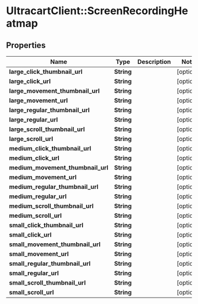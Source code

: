 # UltracartClient::ScreenRecordingHeatmap

## Properties
Name | Type | Description | Notes
------------ | ------------- | ------------- | -------------
**large_click_thumbnail_url** | **String** |  | [optional] 
**large_click_url** | **String** |  | [optional] 
**large_movement_thumbnail_url** | **String** |  | [optional] 
**large_movement_url** | **String** |  | [optional] 
**large_regular_thumbnail_url** | **String** |  | [optional] 
**large_regular_url** | **String** |  | [optional] 
**large_scroll_thumbnail_url** | **String** |  | [optional] 
**large_scroll_url** | **String** |  | [optional] 
**medium_click_thumbnail_url** | **String** |  | [optional] 
**medium_click_url** | **String** |  | [optional] 
**medium_movement_thumbnail_url** | **String** |  | [optional] 
**medium_movement_url** | **String** |  | [optional] 
**medium_regular_thumbnail_url** | **String** |  | [optional] 
**medium_regular_url** | **String** |  | [optional] 
**medium_scroll_thumbnail_url** | **String** |  | [optional] 
**medium_scroll_url** | **String** |  | [optional] 
**small_click_thumbnail_url** | **String** |  | [optional] 
**small_click_url** | **String** |  | [optional] 
**small_movement_thumbnail_url** | **String** |  | [optional] 
**small_movement_url** | **String** |  | [optional] 
**small_regular_thumbnail_url** | **String** |  | [optional] 
**small_regular_url** | **String** |  | [optional] 
**small_scroll_thumbnail_url** | **String** |  | [optional] 
**small_scroll_url** | **String** |  | [optional] 



